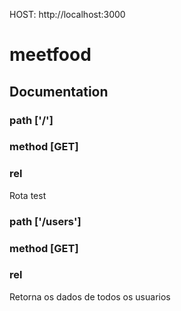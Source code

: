 HOST: http://localhost:3000
 
# meetfood
 
## Documentation

### path ['/']
### method [GET]
### rel 
Rota test

### path ['/users']
### method [GET]
### rel 
Retorna os dados de todos os usuarios